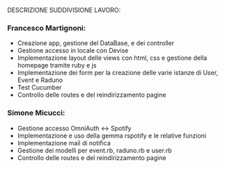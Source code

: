 DESCRIZIONE SUDDIVISIONE LAVORO:

### Francesco Martignoni:
- Creazione app, gestione del DataBase, e dei controller
- Gestione accesso in locale con Devise
- Implementazione layout delle views con html, css e gestione della homepage tramite ruby e js
- Implementazione dei form per la creazione delle varie istanze di User, Event e Raduno
- Test Cucumber
- Controllo delle routes e del reindirizzamento pagine

### Simone Micucci:
- Gestione accesso OmniAuth <-> Spotify
- Implementazione e uso della gemma rspotify e le relative funzioni
- Implementazione mail di notifica
- Gestione dei modelli per event.rb, raduno.rb e user.rb
- Controllo delle routes e del reindirizzamento pagine